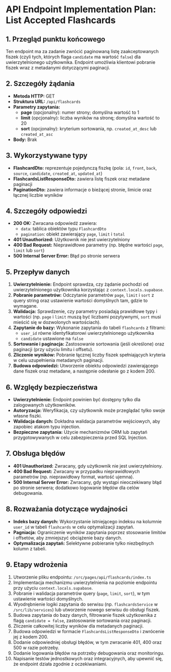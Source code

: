 # API Endpoint Implementation Plan: List Accepted Flashcards

## 1. Przegląd punktu końcowego
Ten endpoint ma za zadanie zwrócić paginowaną listę zaakceptowanych fiszek (czyli tych, których flaga `candidate` ma wartość `false`) dla uwierzytelnionego użytkownika. Endpoint umożliwia klientowi pobranie fiszek wraz z metadanymi dotyczącymi paginacji.

## 2. Szczegóły żądania
- **Metoda HTTP:** GET
- **Struktura URL:** `/api/flashcards`
- **Parametry zapytania:**
  - **page** (opcjonalny): numer strony; domyślna wartość to 1
  - **limit** (opcjonalny): liczba wyników na stronę; domyślna wartość to 20
  - **sort** (opcjonalny): kryterium sortowania, np. `created_at_desc` lub `created_at_asc`
- **Body:** Brak

## 3. Wykorzystywane typy
- **FlashcardDto:** reprezentuje pojedynczą fiszkę (pola: `id`, `front`, `back`, `source`, `candidate`, `created_at`, `updated_at`)
- **FlashcardsListResponseDto:** zawiera listę fiszek oraz metadane paginacji
- **PaginationDto:** zawiera informacje o bieżącej stronie, limicie oraz łącznej liczbie wyników

## 4. Szczegóły odpowiedzi
- **200 OK:** Zwracana odpowiedź zawiera:
  - `data`: tablica obiektów typu `FlashcardDto`
  - `pagination`: obiekt zawierający `page`, `limit` i `total`
- **401 Unauthorized:** Użytkownik nie jest uwierzytelniony
- **400 Bad Request:** Nieprawidłowe parametry (np. błędne wartości `page`, `limit` lub `sort`)
- **500 Internal Server Error:** Błąd po stronie serwera

## 5. Przepływ danych
1. **Uwierzytelnienie:** Endpoint sprawdza, czy żądanie pochodzi od uwierzytelnionego użytkownika korzystając z `context.locals.supabase`.
2. **Pobranie parametrów:** Odczytanie parametrów `page`, `limit` i `sort` z query string oraz ustawienie wartości domyślnych tam, gdzie to wymagane.
3. **Walidacja:** Sprawdzenie, czy parametry posiadają prawidłowe typy i wartości (np. `page` i `limit` muszą być liczbami pozytywnymi, `sort` musi mieścić się w dozwolonych wartościach).
4. **Zapytanie do bazy:** Wykonanie zapytania do tabeli `flashcards` z filtrami:
   - `user_id` równe identyfikatorowi uwierzytelnionego użytkownika
   - `candidate` ustawione na `false`
5. **Sortowanie i paginacja:** Zastosowanie sortowania (jeśli określone) oraz paginacji (przy użyciu limitu i offsetu).
6. **Zliczenie wyników:** Pobranie łącznej liczby fiszek spełniających kryteria w celu uzupełnienia metadanych paginacji.
7. **Budowa odpowiedzi:** Utworzenie obiektu odpowiedzi zawierającego dane fiszek oraz metadane, a następnie odesłanie go z kodem 200.

## 6. Względy bezpieczeństwa
- **Uwierzytelnienie:** Endpoint powinien być dostępny tylko dla zalogowanych użytkowników.
- **Autoryzacja:** Weryfikacja, czy użytkownik może przeglądać tylko swoje własne fiszki.
- **Walidacja danych:** Dokładna walidacja parametrów wejściowych, aby zapobiec atakom typu injection.
- **Bezpieczne zapytania:** Użycie mechanizmów ORM lub zapytań przygotowywanych w celu zabezpieczenia przed SQL Injection.

## 7. Obsługa błędów
- **401 Unauthorized:** Zwracany, gdy użytkownik nie jest uwierzytelniony.
- **400 Bad Request:** Zwracany w przypadku nieprawidłowych parametrów (np. nieprawidłowy format, wartość ujemna).
- **500 Internal Server Error:** Zwracany, gdy wystąpi nieoczekiwany błąd po stronie serwera; dodatkowo logowanie błędów dla celów debugowania.

## 8. Rozważania dotyczące wydajności
- **Indeks bazy danych:** Wykorzystanie istniejącego indeksu na kolumnie `user_id` w tabeli `flashcards` w celu optymalizacji zapytań.
- **Pagniacja:** Ograniczenie wyników zapytania poprzez stosowanie limitów i offsetów, aby zmniejszyć obciążenie bazy danych.
- **Optymalizacja zapytań:** Selektywne pobieranie tylko niezbędnych kolumn z tabeli.

## 9. Etapy wdrożenia
1. Utworzenie pliku endpointu: `/src/pages/api/flashcards/index.ts`
2. Implementacja mechanizmu uwierzytelnienia na poziomie endpointu przy użyciu `context.locals.supabase`.
3. Pobranie i walidacja parametrów query (`page`, `limit`, `sort`), w tym ustawienie wartości domyślnych.
4. Wyodrębnienie logiki zapytania do serwisu (np. `flashcardsService` w `/src/lib/services`) lub utworzenie nowego serwisu do obsługi fiszek.
5. Budowa zapytania do bazy danych, filtrowanie fiszek użytkownika z flagą `candidate = false`, zastosowanie sortowania oraz paginacji.
6. Zliczenie całkowitej liczby wyników dla metadanych paginacji.
7. Budowa odpowiedzi w formacie `FlashcardsListResponseDto` i zwrócenie jej z kodem 200.
8. Dodanie odpowiedniej obsługi błędów, w tym zwracanie 401, 400 oraz 500 w razie potrzeby.
9. Dodanie logowania błędów na potrzeby debugowania oraz monitoringu.
10. Napisanie testów jednostkowych oraz integracyjnych, aby upewnić się, że endpoint działa zgodnie z oczekiwaniami. 